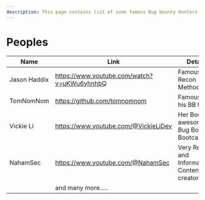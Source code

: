 ```yaml
---
description: This page contains list of some famous Bug bounty Hunters
---
```


# Peoples



<table><thead><tr><th width="174">Name </th><th width="270">Link</th><th>Details</th></tr></thead><tbody><tr><td>Jason Haddix</td><td><a href="https://www.youtube.com/watch?v=uKWu6yhnhbQ">https://www.youtube.com/watch?v=uKWu6yhnhbQ</a></td><td>Famous for Recon Methodology</td></tr><tr><td>TomNomNom</td><td><a href="https://github.com/tomnomnom">https://github.com/tomnomnom</a></td><td>Famous for his BB tools</td></tr><tr><td>Vickie Li</td><td><a href="https://www.youtube.com/@VickieLiDev">https://www.youtube.com/@VickieLiDev</a></td><td>Her Book is awesome - Bug Bounty Bootcamp</td></tr><tr><td>NahamSec</td><td><a href="https://www.youtube.com/@NahamSec">https://www.youtube.com/@NahamSec</a></td><td>Very Regular and Informative Content creator</td></tr><tr><td></td><td>           and many more.....</td><td></td></tr></tbody></table>

